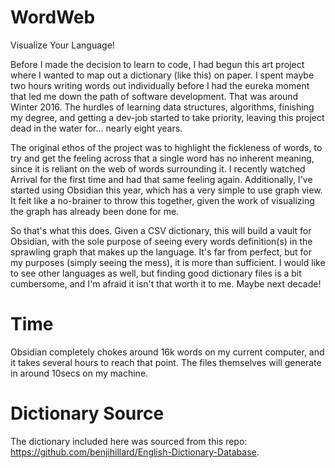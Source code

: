 # WordWeb
Visualize Your Language!

Before I made the decision to learn to code, I had begun this art project where I wanted to map out a dictionary (like this) on paper. I spent maybe two hours writing words out individually before I had the eureka moment that led me down the path of software development. That was around Winter 2016. The hurdles of learning data structures, algorithms, finishing my degree, and getting a dev-job started to take priority, leaving this project dead in the water for... nearly eight years.

The original ethos of the project was to highlight the fickleness of words, to try and get the feeling across that a single word has no inherent meaning, since it is reliant on the web of words surrounding it. I recently watched Arrival for the first time and had that same feeling again. Additionally, I've started using Obsidian this year, which has a very simple to use graph view. It felt like a no-brainer to throw this together, given the work of visualizing the graph has already been done for me.

So that's what this does. Given a CSV dictionary, this will build a vault for Obsidian, with the sole purpose of seeing every words definition(s) in the sprawling graph that makes up the language. It's far from perfect, but for my purposes (simply seeing the mess), it is more than sufficient. I would like to see other languages as well, but finding good dictionary files is a bit cumbersome, and I'm afraid it isn't that worth it to me. Maybe next decade!

# Time
Obsidian completely chokes around 16k words on my current computer, and it takes several hours to reach that point. The files themselves will generate in around 10secs on my machine.

# Dictionary Source
The dictionary included here was sourced from this repo: https://github.com/benjihillard/English-Dictionary-Database.
